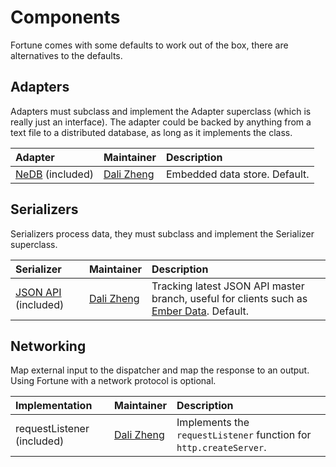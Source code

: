 # Components

Fortune comes with some defaults to work out of the box, there are alternatives to the defaults.


## Adapters

Adapters must subclass and implement the Adapter superclass (which is really just an interface). The adapter could be backed by anything from a text file to a distributed database, as long as it implements the class.

| Adapter          | Maintainer     | Description                             |
|:-----------------|:---------------|:----------------------------------------|
| [NeDB](https://github.com/louischatriot/nedb) (included) | [Dali Zheng](http://daliwa.li) | Embedded data store. Default. |


## Serializers

Serializers process data, they must subclass and implement the Serializer superclass.

| Serializer       | Maintainer     | Description                             |
|:-----------------|:---------------|:----------------------------------------|
| [JSON API](http://jsonapi.org) (included) | [Dali Zheng](http://daliwa.li) | Tracking latest JSON API master branch, useful for clients such as [Ember Data](https://github.com/emberjs/data). Default. |


## Networking

Map external input to the dispatcher and map the response to an output. Using Fortune with a network protocol is optional.

| Implementation   | Maintainer     | Description                             |
|:-----------------|:---------------|:----------------------------------------|
| requestListener (included) | [Dali Zheng](http://daliwa.li) | Implements the `requestListener` function for `http.createServer`. |

